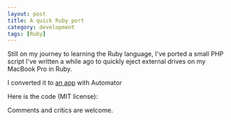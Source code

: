 ```yaml
---
layout: post
title: A quick Ruby port
category: development 
tags: [Ruby]
---
```

Still on my journey to learning the Ruby language, I've ported a small PHP script I've written a while ago to quickly eject external drives on my MacBook Pro in Ruby.

I converted it to [an app](/uploads/usb_eject.app.zip) with Automator

Here is the code (MIT license):
<script src="https://gist.github.com/1492740.js?file=usb_eject.rb"></script>
Comments and critics are welcome.
